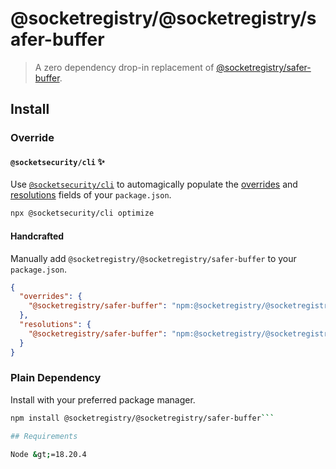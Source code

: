 # @socketregistry/@socketregistry/safer-buffer

> A zero dependency drop-in replacement of
> [@socketregistry/safer-buffer](https://www.npmjs.com/package/@socketregistry/safer-buffer).

## Install

### Override

#### `@socketsecurity/cli` :sparkles:

Use [`@socketsecurity/cli`](https://www.npmjs.com/package/@socketsecurity/cli)
to automagically populate the
[overrides](https://docs.npmjs.com/cli/v9/configuring-npm/package-json#overrides)
and [resolutions](https://yarnpkg.com/configuration/manifest#resolutions) fields
of your `package.json`.

```sh
npx @socketsecurity/cli optimize
```

#### Handcrafted

Manually add `@socketregistry/@socketregistry/safer-buffer` to your
`package.json`.

```json
{
  "overrides": {
    "@socketregistry/safer-buffer": "npm:@socketregistry/@socketregistry/safer-buffer@^1"
  },
  "resolutions": {
    "@socketregistry/safer-buffer": "npm:@socketregistry/@socketregistry/safer-buffer@^1"
  }
}
```

### Plain Dependency

Install with your preferred package manager.

````sh
npm install @socketregistry/@socketregistry/safer-buffer```

## Requirements

Node &gt;=18.20.4
````
